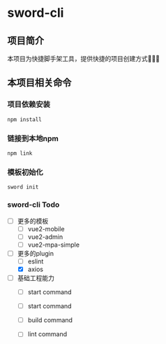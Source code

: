 # sword-cli

## 项目简介
本项目为快捷脚手架工具，提供快捷的项目创建方式🚀🚀🚀


## 本项目相关命令

### 项目依赖安装
```
npm install
```
### 链接到本地npm
```
npm link
```

### 模板初始化
```
sword init 
```

### sword-cli Todo
- [ ] 更多的模板
    - [ ] vue2-mobile
    - [ ] vue2-admin
    - [ ] vue2-mpa-simple
- [ ] 更多的plugin
    - [ ] eslint
    - [x] axios
- [ ] 基础工程能力
    - [ ] start command
    - [ ] start command
    - [ ] build command
    - [ ] lint command

